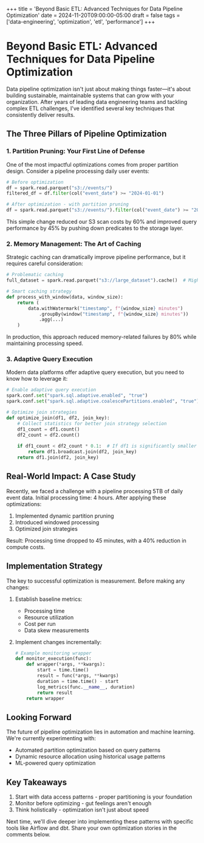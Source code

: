 +++
title = 'Beyond Basic ETL: Advanced Techniques for Data Pipeline Optimization'
date = 2024-11-20T09:00:00-05:00
draft = false
tags = ['data-engineering', 'optimization', 'etl', 'performance']
+++

# Beyond Basic ETL: Advanced Techniques for Data Pipeline Optimization

Data pipeline optimization isn't just about making things faster—it's about building sustainable, maintainable systems that can grow with your organization. After years of leading data engineering teams and tackling complex ETL challenges, I've identified several key techniques that consistently deliver results.

## The Three Pillars of Pipeline Optimization

### 1. Partition Pruning: Your First Line of Defense

One of the most impactful optimizations comes from proper partition design. Consider a pipeline processing daily user events:

```python
# Before optimization
df = spark.read.parquet("s3://events/")
filtered_df = df.filter(col("event_date") >= "2024-01-01")

# After optimization - with partition pruning
df = spark.read.parquet("s3://events/").filter(col("event_date") >= "2024-01-01")
```

This simple change reduced our S3 scan costs by 60% and improved query performance by 45% by pushing down predicates to the storage layer.

### 2. Memory Management: The Art of Caching

Strategic caching can dramatically improve pipeline performance, but it requires careful consideration:

```python
# Problematic caching
full_dataset = spark.read.parquet("s3://large_dataset").cache()  # Might OOM

# Smart caching strategy
def process_with_window(data, window_size):
    return (
        data.withWatermark("timestamp", f"{window_size} minutes")
            .groupBy(window("timestamp", f"{window_size} minutes"))
            .agg(...)
    )
```

In production, this approach reduced memory-related failures by 80% while maintaining processing speed.

### 3. Adaptive Query Execution

Modern data platforms offer adaptive query execution, but you need to know how to leverage it:

```python
# Enable adaptive query execution
spark.conf.set("spark.sql.adaptive.enabled", "true")
spark.conf.set("spark.sql.adaptive.coalescePartitions.enabled", "true")

# Optimize join strategies
def optimize_join(df1, df2, join_key):
    # Collect statistics for better join strategy selection
    df1_count = df1.count()
    df2_count = df2.count()
    
    if df1_count < df2_count * 0.1:  # If df1 is significantly smaller
        return df1.broadcast.join(df2, join_key)
    return df1.join(df2, join_key)
```

## Real-World Impact: A Case Study

Recently, we faced a challenge with a pipeline processing 5TB of daily event data. Initial processing time: 4 hours. After applying these optimizations:

1. Implemented dynamic partition pruning
2. Introduced windowed processing
3. Optimized join strategies

Result: Processing time dropped to 45 minutes, with a 40% reduction in compute costs.

## Implementation Strategy

The key to successful optimization is measurement. Before making any changes:

1. Establish baseline metrics:
   - Processing time
   - Resource utilization
   - Cost per run
   - Data skew measurements

2. Implement changes incrementally:
   ```python
   # Example monitoring wrapper
   def monitor_execution(func):
       def wrapper(*args, **kwargs):
           start = time.time()
           result = func(*args, **kwargs)
           duration = time.time() - start
           log_metrics(func.__name__, duration)
           return result
       return wrapper
   ```

## Looking Forward

The future of pipeline optimization lies in automation and machine learning. We're currently experimenting with:

- Automated partition optimization based on query patterns
- Dynamic resource allocation using historical usage patterns
- ML-powered query optimization

## Key Takeaways

1. Start with data access patterns - proper partitioning is your foundation
2. Monitor before optimizing - gut feelings aren't enough
3. Think holistically - optimization isn't just about speed

Next time, we'll dive deeper into implementing these patterns with specific tools like Airflow and dbt. Share your own optimization stories in the comments below.
